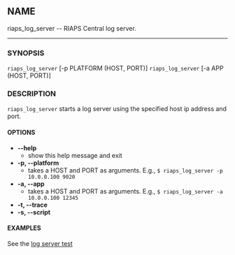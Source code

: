 ## NAME
riaps_log_server -- RIAPS Central log server.

---

### SYNOPSIS
`riaps_log_server` [-p PLATFORM (HOST, PORT)] 
`riaps_log_server` [-a APP (HOST, PORT)] 

### DESCRIPTION
`riaps_log_server` starts a log server using the specified host ip address and port.

#### OPTIONS
* **--help**
  + show this help message and exit
* **-p, --platform**
  + takes a HOST and PORT as arguments. E.g., `$ riaps_log_server -p 10.0.0.100 9020`
* **-a, --app**
  + takes a HOST and PORT as arguments. E.g., `$ riaps_log_server -a 10.0.0.100 12345`
* **-t, --trace**
* **-s, --script**

#### EXAMPLES 
See the [log server test](https://github.com/RIAPS/riaps-pycom/tree/develop/tests/LogServer)






